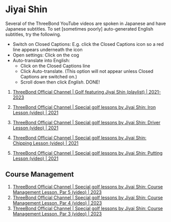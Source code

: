 # Jiyai Shin

Several of the ThreeBond YouTube videos are spoken in Japanese and have Japanese subtitles.
To set [sometimes poorly] auto-generated English subtitles, try the following.

- Switch on Closed Captions: E.g. click the Closed Captions icon so a red line appears underneath the icon
- Open settings: Click on the cog
- Auto-translate into English:
  * Click on the Closed Captions line
  * Click Auto-translate. (This option will not appear unless Closed Captions are switched on.)
  * Scroll down then click *English*. DONE!


1. [ThreeBond Official Channel | Golf featuring Jiyai Shin (playlist) | 2021-2023](https://www.youtube.com/playlist?list=PLY20zRcLlOC7Te19tEiIMTE_-VBoq_o0X)

1. [ThreeBond Official Channel | Special golf lessons by Jiyai Shin: Iron Lesson (video) | 2021](https://www.youtube.com/watch?v=VreVSSRvWaw)
1. [ThreeBond Official Channel | Special golf lessons by Jiyai Shin: Driver Lesson (video) | 2021](https://www.youtube.com/watch?v=jzzYBdVo3Dg)
1. [ThreeBond Official Channel | Special golf lessons by Jiyai Shin: Chipping Lesson (video) | 2021](https://www.youtube.com/watch?v=qZiBn3RYkU4)
1. [ThreeBond Official Channel | Special golf lessons by Jiyai Shin: Putting Lesson (video) | 2021](https://www.youtube.com/watch?v=_cxqyb9JQ60)


## Course Management

1. [ThreeBond Official Channel | Special golf lessons by Jiyai Shin: Course Management Lesson, Par 5 (video) | 2023](https://www.youtube.com/watch?v=9Id4YNEKMt8)
1. [ThreeBond Official Channel | Special golf lessons by Jiyai Shin: Course Management Lesson, Par 4 (video) | 2023](https://www.youtube.com/watch?v=2IMLeHilxYQ)
1. [ThreeBond Official Channel | Special golf lessons by Jiyai Shin: Course Management Lesson, Par 3 (video) | 2023](https://www.youtube.com/watch?v=RGs20jPllaE)

